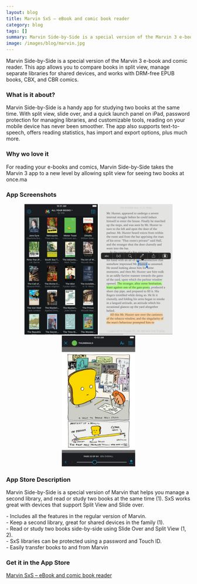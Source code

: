 ```yaml
---
layout: blog
title: Marvin SxS – eBook and comic book reader
category: blog
tags: []  
summary: Marvin Side-by-Side is a special version of the Marvin 3 e-book and comic reader. This app allows you to compare books in split view, manage separate libraries for shared devices, and works with DRM-free EPUB books, CBX, and CBR comics.
image: /images/blog/marvin.jpg
---
```


Marvin Side-by-Side is a special version of the Marvin 3 e-book and comic reader. This app allows you to compare books in split view, manage separate libraries for shared devices, and works with DRM-free EPUB books, CBX, and CBR comics.

### What is it about?

Marvin Side-by-Side is a handy app for studying two books at the same time. With split view, slide over, and a quick launch panel on iPad, password protection for managing libraries, and customizable tools, reading on your mobile device has never been smoother. The app also supports text-to-speech, offers reading statistics, has import and export options, plus much more.

### Why wo love it

For reading your e-books and comics, Marvin Side-by-Side takes the Marvin 3 app to a new level by allowing split view for seeing two books at once.ma

### App Screenshots

<div  align="center">    
<img src="/images/blog/marvin1.jpeg" width="200"  alt="">
<img src="/images/blog/marvin2.jpeg" width="200"  alt="">
<img src="/images/blog/marvin3.jpeg" width="200"  alt="">
</div>


### App Store Description

Marvin Side-by-Side is a special version of Marvin that helps you manage a second library, and read or study two books at the same time (1). SxS works great with devices that support Split View and Slide over.

\- Includes all the features in the regular version of Marvin.  
\- Keep a second library, great for shared devices in the family (1).  
\- Read or study two books side-by-side using Slide Over and Split View (1, 2).  
\- SxS libraries can be protected using a password and Touch ID.  
\- Easily transfer books to and from Marvin

### Get it in the App Store 
[Marvin SxS – eBook and comic book reader](https://itunes.apple.com/US/app/id1092838007?mt=8&at=1010lGvV&ct=www)